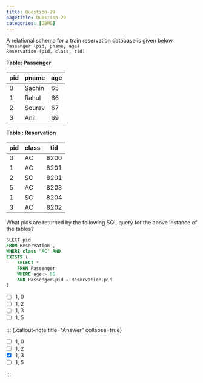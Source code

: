 ```yaml
---
title: Question-29
pagetitle: Question-29
categories: [DBMS]
---
```


A relational schema for a train reservation database is given below. 
`Passenger (pid, pname, age)`  
`Reservation (pid, class, tid)`

**Table: Passenger**  

| pid | pname  | age |
| --- | ------ | --- |
| 0   | Sachin | 65  |
| 1   | Rahul  | 66  |
| 2   | Sourav | 67  |
| 3   | Anil   | 69  |


**Table : Reservation**  

| pid | class | tid  |
| --- | ----- | ---- |
| 0   | AC    | 8200 |
| 1   | AC    | 8201 |
| 2   | SC    | 8201 |
| 5   | AC    | 8203 |
| 1   | SC    | 8204 |
| 3   | AC    | 8202 |

What pids are returned by the following SQL query for the above instance of the tables?

```sql
SLECT pid  
FROM Reservation ,  
WHERE class "AC" AND  
EXISTS (
    SELECT *  
    FROM Passenger  
    WHERE age > 65 
    AND Passenger.pid = Reservation.pid
)
```

- [ ] 1, 0  
- [ ] 1, 2  
- [ ] 1, 3  
- [ ] 1, 5

::: {.callout-note title="Answer" collapse=true}

- [ ] 1, 0  
- [ ] 1, 2  
- [x] 1, 3  
- [ ] 1, 5

:::

